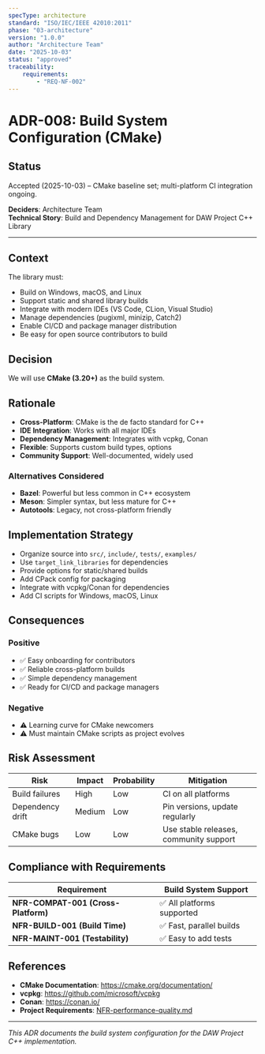 ```yaml
---
specType: architecture
standard: "ISO/IEC/IEEE 42010:2011"
phase: "03-architecture"
version: "1.0.0"
author: "Architecture Team"
date: "2025-10-03"
status: "approved"
traceability:
    requirements:
        - "REQ-NF-002"
---
```


# ADR-008: Build System Configuration (CMake)

## Status

Accepted (2025-10-03) – CMake baseline set; multi-platform CI integration ongoing.

**Deciders**: Architecture Team  
**Technical Story**: Build and Dependency Management for DAW Project C++ Library

---

## Context

The library must:
- Build on Windows, macOS, and Linux
- Support static and shared library builds
- Integrate with modern IDEs (VS Code, CLion, Visual Studio)
- Manage dependencies (pugixml, minizip, Catch2)
- Enable CI/CD and package manager distribution
- Be easy for open source contributors to build

## Decision

We will use **CMake (3.20+)** as the build system.

## Rationale
- **Cross-Platform**: CMake is the de facto standard for C++
- **IDE Integration**: Works with all major IDEs
- **Dependency Management**: Integrates with vcpkg, Conan
- **Flexible**: Supports custom build types, options
- **Community Support**: Well-documented, widely used

### Alternatives Considered
- **Bazel**: Powerful but less common in C++ ecosystem
- **Meson**: Simpler syntax, but less mature for C++
- **Autotools**: Legacy, not cross-platform friendly

## Implementation Strategy
- Organize source into `src/`, `include/`, `tests/`, `examples/`
- Use `target_link_libraries` for dependencies
- Provide options for static/shared builds
- Add CPack config for packaging
- Integrate with vcpkg/Conan for dependencies
- Add CI scripts for Windows, macOS, Linux

## Consequences

### Positive
- ✅ Easy onboarding for contributors
- ✅ Reliable cross-platform builds
- ✅ Simple dependency management
- ✅ Ready for CI/CD and package managers

### Negative
- ⚠️ Learning curve for CMake newcomers
- ⚠️ Must maintain CMake scripts as project evolves

## Risk Assessment
| Risk | Impact | Probability | Mitigation |
|------|--------|-------------|------------|
| Build failures | High | Low | CI on all platforms |
| Dependency drift | Medium | Low | Pin versions, update regularly |
| CMake bugs | Low | Low | Use stable releases, community support |

## Compliance with Requirements
| Requirement | Build System Support |
|-------------|---------------------|
| **NFR-COMPAT-001 (Cross-Platform)** | ✅ All platforms supported |
| **NFR-BUILD-001 (Build Time)** | ✅ Fast, parallel builds |
| **NFR-MAINT-001 (Testability)** | ✅ Easy to add tests |

## References
- **CMake Documentation**: https://cmake.org/documentation/
- **vcpkg**: https://github.com/microsoft/vcpkg
- **Conan**: https://conan.io/
- **Project Requirements**: [NFR-performance-quality.md](../../02-requirements/non-functional/NFR-performance-quality.md)

---

*This ADR documents the build system configuration for the DAW Project C++ implementation.*